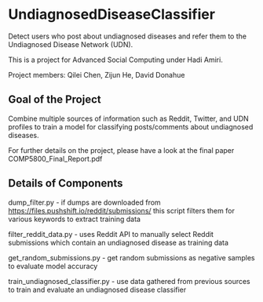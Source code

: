 # UndiagnosedDiseaseClassifier
Detect users who post about undiagnosed diseases and refer them to the Undiagnosed Disease Network (UDN).

This is a project for Advanced Social Computing under Hadi Amiri.

Project members: Qilei Chen, Zijun He, David Donahue

## Goal of the Project 

Combine multiple sources of information such as Reddit, Twitter, and UDN profiles to train a model
for classifying posts/comments about undiagnosed diseases.

For further details on the project, please have a look at the final paper COMP5800_Final_Report.pdf

## Details of Components

dump_filter.py - if dumps are downloaded from https://files.pushshift.io/reddit/submissions/ this script filters them for various keywords to extract training data

filter_reddit_data.py - uses Reddit API to manually select Reddit submissions which contain an undiagnosed disease as training data

get_random_submissions.py - get random submissions as negative samples to evaluate model accuracy

train_undiagnosed_classifier.py - use data gathered from previous sources to train and evaluate an undiagnosed disease classifier
